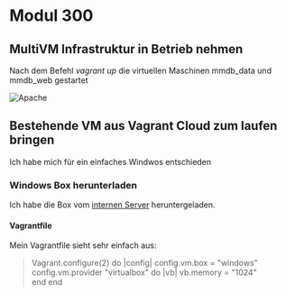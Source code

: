 # Modul 300

## MultiVM Infrastruktur in Betrieb nehmen
Nach dem Befehl _vagrant up_ die virtuellen Maschinen mmdb_data und mmdb_web gestartet

![Apache](https://www.retonauer.ch/M300/Apache.jpg)


## Bestehende VM aus Vagrant Cloud zum laufen bringen
Ich habe mich für ein einfaches Windwos entschieden
### Windows Box herunterladen
Ich habe die Box vom [internen Server](http://10.1.66.1.1) heruntergeladen.
#### Vagrantfile
Mein Vagrantfile sieht sehr einfach aus:
> Vagrant.configure(2) do |config|
  config.vm.box = "windows"
config.vm.provider "virtualbox" do |vb|
  vb.memory = "1024"  
end
end 



